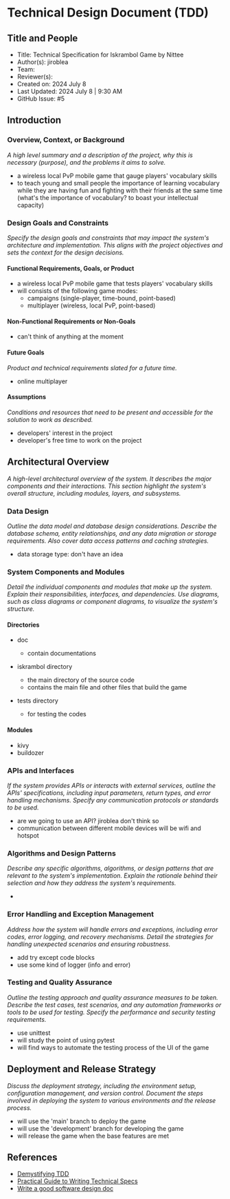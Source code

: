# Technical Design Document (TDD)

## Title and People

- Title: Technical Specification for Iskrambol Game by Nittee
- Author(s): jiroblea
- Team:
- Reviewer(s):
- Created on: 2024 July 8
- Last Updated: 2024 July 8 | 9:30 AM
- GitHub Issue: #5

## Introduction

### Overview, Context, or Background

*A high level summary and a description of the project, why this is necessary (purpose), and the problems it aims to solve.*

- a wireless local PvP mobile game that gauge players' vocabulary skills
- to teach young and small people the importance of learning vocabulary while they are having fun and fighting with their friends at the same time (what's the importance of vocabulary? to boast your intellectual capacity)

### Design Goals and Constraints

*Specify the design goals and constraints that may impact the system's architecture and implementation. This aligns with the project objectives and sets the context for the design decisions.*

#### Functional Requirements, Goals, or Product

- a wireless local PvP mobile game that tests players' vocabulary skills
- will consists of the following game modes:
  - campaigns (single-player, time-bound, point-based)
  - multiplayer (wireless, local PvP, point-based)

#### Non-Functional Requirements or Non-Goals

- can't think of anything at the moment

#### Future Goals

*Product and technical requirements slated for a future time.*

- online multiplayer

#### Assumptions

*Conditions and resources that need to be present and accessible for the solution to work as described.*

- developers' interest in the project
- developer's free time to work on the project

## Architectural Overview

*A high-level architectural overview of the system. It describes the major components and their interactions. This section highlight the system's overall structure, including modules, layers, and subsystems.*

### Data Design

*Outline the data model and database design considerations. Describe the database schema, entity relationships, and any data migration or storage requirements. Also cover data access patterns and caching strategies.*

- data storage type: don't have an idea

### System Components and Modules

*Detail the individual components and modules that make up the system. Explain their responsibilities, interfaces, and dependencies. Use diagrams, such as class diagrams or component diagrams, to visualize the system's structure.*

#### Directories

- doc
  - contain documentations

- iskrambol directory
  - the main directory of the source code
  - contains the main file and other files that build the game

- tests directory
  - for testing the codes

#### Modules

- kivy
- buildozer

### APIs and Interfaces

*If the system provides APIs or interacts with external services, outline the APIs' specifications, including input parameters, return types, and error handling mechanisms. Specify any communication protocols or standards to be used.*

- are we going to use an API? jiroblea don't think so
- communication between different mobile devices will be wifi and hotspot

### Algorithms and Design Patterns

*Describe any specific algorithms, algorithms, or design patterns that are relevant to the system's implementation. Explain the rationale behind their selection and how they address the system's requirements.*

- 

### Error Handling and Exception Management

*Address how the system will handle errors and exceptions, including error codes, error logging, and recovery mechanisms. Detail the strategies for handling unexpected scenarios and ensuring robustness.*

- add try except code blocks
- use some kind of logger (info and error)

### Testing and Quality Assurance

*Outline the testing approach and quality assurance measures to be taken. Describe the test cases, test scenarios, and any automation frameworks or tools to be used for testing. Specify the performance and security testing requirements.*

- use unittest
- will study the point of using pytest
- will find ways to automate the testing process of the UI of the game

## Deployment and Release Strategy

*Discuss the deployment strategy, including the environment setup, configuration management, and version control. Document the steps involved in deploying the system to various environments and the release process.*

- will use the 'main' branch to deploy the game
- will use the 'development' branch for developing the game
- will release the game when the base features are met

## References

- [Demystifying TDD](https://dev.to/siddharth_g/demystifying-the-technical-design-document-a-guide-for-software-engineers-1fk1)
- [Practical Guide to Writing Technical Specs](https://stackoverflow.blog/2020/04/06/a-practical-guide-to-writing-technical-specs/)
- [Write a good software design doc](https://www.freecodecamp.org/news/how-to-write-a-good-software-design-document-66fcf019569c/)
